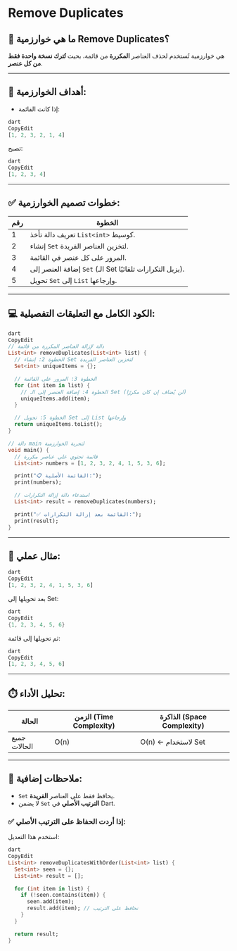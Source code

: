 # Remove Duplicates

## 🧽 ما هي خوارزمية Remove Duplicates؟

هي خوارزمية تُستخدم لحذف العناصر **المكررة** من قائمة، بحيث **تُترك نسخة واحدة فقط من كل عنصر**.

---

## 🎯 أهداف الخوارزمية:

- إذا كانت القائمة:

```dart
dart
CopyEdit
[1, 2, 3, 2, 1, 4]

```

تصبح:

```dart
dart
CopyEdit
[1, 2, 3, 4]

```

---

## ✅ خطوات تصميم الخوارزمية:

| رقم | الخطوة |
| --- | --- |
| 1 | تعريف دالة تأخذ `List<int>` كوسيط. |
| 2 | إنشاء `Set` لتخزين العناصر الفريدة. |
| 3 | المرور على كل عنصر في القائمة. |
| 4 | إضافة العنصر إلى `Set` (الـ Set يزيل التكرارات تلقائيًا). |
| 5 | تحويل `Set` إلى `List` وإرجاعها. |

---

## 💻 الكود الكامل مع التعليقات التفصيلية:

```dart
dart
CopyEdit
// دالة لإزالة العناصر المكررة من قائمة
List<int> removeDuplicates(List<int> list) {
  // الخطوة 2: إنشاء Set لتخزين العناصر الفريدة
  Set<int> uniqueItems = {};

  // الخطوة 3: المرور على القائمة
  for (int item in list) {
    // الخطوة 4: إضافة العنصر إلى الـ Set (لن يُضاف إن كان مكررًا)
    uniqueItems.add(item);
  }

  // الخطوة 5: تحويل Set إلى List وإرجاعها
  return uniqueItems.toList();
}

// دالة main لتجربة الخوارزمية
void main() {
  // قائمة تحتوي على عناصر مكررة
  List<int> numbers = [1, 2, 3, 2, 4, 1, 5, 3, 6];

  print("📋 القائمة الأصلية:");
  print(numbers);

  // استدعاء دالة إزالة التكرارات
  List<int> result = removeDuplicates(numbers);

  print("✅ القائمة بعد إزالة التكرارات:");
  print(result);
}

```

---

## 🧪 مثال عملي:

```dart
dart
CopyEdit
[1, 2, 3, 2, 4, 1, 5, 3, 6]

```

بعد تحويلها إلى Set:

```dart
dart
CopyEdit
{1, 2, 3, 4, 5, 6}

```

ثم تحويلها إلى قائمة:

```dart
dart
CopyEdit
[1, 2, 3, 4, 5, 6]

```

---

## ⏱️ تحليل الأداء:

| الحالة | الزمن (Time Complexity) | الذاكرة (Space Complexity) |
| --- | --- | --- |
| جميع الحالات | O(n) | O(n) ← لاستخدام Set |

---

## 📘 ملاحظات إضافية:

- `Set` يحافظ فقط على العناصر **الفريدة**.
- لا يضمن `Set` **الترتيب الأصلي** في Dart.

### ✅ إذا أردت **الحفاظ على الترتيب الأصلي**:

استخدم هذا التعديل:

```dart
dart
CopyEdit
List<int> removeDuplicatesWithOrder(List<int> list) {
  Set<int> seen = {};
  List<int> result = [];

  for (int item in list) {
    if (!seen.contains(item)) {
      seen.add(item);
      result.add(item); // نحافظ على الترتيب
    }
  }

  return result;
}

```